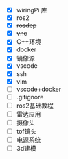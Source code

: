 - [x] wiringPi 库
- [x] ros2
- [x] ~~rosdep~~
- [x] ~~vnc~~
- [x] C++环境
- [x] docker
- [x] 镜像源
- [x] vscode
- [x] ssh
- [x] vim
- [ ] vscode+docker
- [ ] .gitignore
- [ ] ros2基础教程
- [ ] 雷达应用
- [ ] 摄像头
- [ ] tof镜头
- [ ] 电源系统
- [ ] 3d建模
